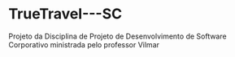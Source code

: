 # TrueTravel---SC
Projeto da Disciplina de Projeto de Desenvolvimento de Software Corporativo ministrada pelo professor Vilmar 
